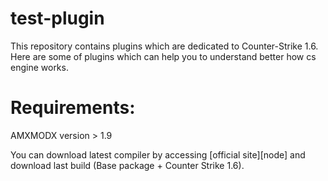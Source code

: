 # test-plugin

This repository contains plugins which are dedicated to Counter-Strike 1.6. Here are some of plugins which can help you to understand better how cs engine works.

# Requirements:
AMXMODX version > 1.9

You can download latest compiler by accessing [official site][node] and download last build (Base package + Counter Strike 1.6).

[compiler]: https://www.amxmodx.org/downloads-new.php?branch=master&all=1
